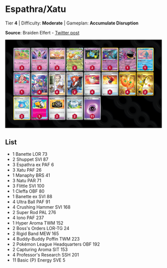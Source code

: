 # Espathra/Xatu

Tier **4** | Difficulty: **Moderate** | Gameplan: **Accumulate Disruption**

**Source**: Braiden Elfert - [Twitter post](https://x.com/BraidenElfert/status/1829388325196607655)

![decklist](../../!Images/Standard/12BRS-SFA/Espathra-Xatu.png)

## List
* 1 Banette LOR 73
* 2 Shuppet SVI 87
* 3 Espathra ex PAF 6
* 3 Xatu PAF 26
* 1 Manaphy BRS 41
* 3 Natu PAR 71
* 3 Flittle SVI 100
* 1 Cleffa OBF 80
* 1 Banette ex SVI 88
* 4 Ultra Ball PAF 91
* 4 Crushing Hammer SVI 168
* 2 Super Rod PAL 276
* 4 Iono PAF 237
* 1 Hyper Aroma TWM 152
* 2 Boss's Orders LOR-TG 24
* 2 Rigid Band MEW 165
* 4 Buddy-Buddy Poffin TWM 223
* 2 Pokémon League Headquarters OBF 192
* 2 Capturing Aroma SIT 153
* 4 Professor's Research SSH 201
* 11 Basic {P} Energy SVE 5
